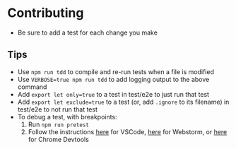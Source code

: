 # Contributing

- Be sure to add a test for each change you make

## Tips

- Use `npm run tdd` to compile and re-run tests when a file is modified
- Use `VERBOSE=true npm run tdd` to add logging output to the above command
- Add `export let only=true` to a test in test/e2e to just run that test
- Add `export let exclude=true` to a test (or, add `.ignore` to its filename) in test/e2e to not run that test
- To debug a test, with breakpoints:
  1. Run `npm run pretest`
  2. Follow the instructions [here](https://github.com/avajs/ava/blob/master/docs/recipes/debugging-with-vscode.md) for VSCode, [here](https://github.com/avajs/ava/blob/master/docs/recipes/debugging-with-webstorm.md) for Webstorm, or [here](https://github.com/avajs/ava/blob/master/docs/recipes/debugging-with-chrome-devtools.md) for Chrome Devtools
